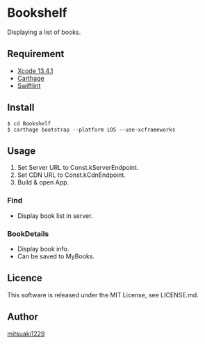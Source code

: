 Bookshelf
====

Displaying a list of books.

## Requirement

* [Xcode 13.4.1](https://developer.apple.com/download/)
* [Carthage](https://github.com/Carthage/Carthage)
* [Swiftlint](https://github.com/realm/SwiftLint)

## Install

```shell
$ cd Bookshelf
$ carthage bootstrap --platform iOS --use-xcframeworks
```

## Usage

1. Set Server URL to Const.kServerEndpoint.
2. Set CDN URL to Const.kCdnEndpoint.
3. Build & open App.

### Find

* Display book list in server.

### BookDetails

* Display book info.
* Can be saved to MyBooks.

## Licence

This software is released under the MIT License, see LICENSE.md.

## Author

[mitsuaki1229](https://github.com/mitsuaki1229)

